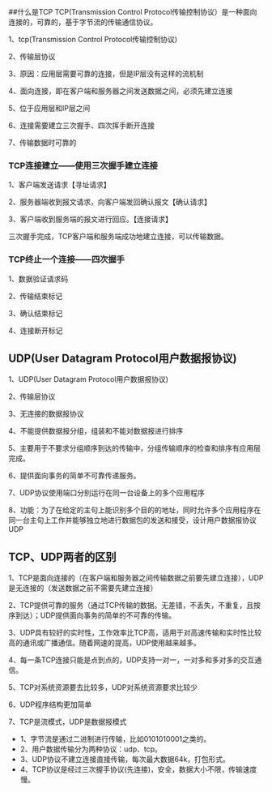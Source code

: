 ##什么是TCP
TCP(Transmission Control Protocol传输控制协议）是一种面向连接的，可靠的，基于字节流的传输通信协议。

1、tcp(Transmission Control Protocol传输控制协议)

2、传输层协议

3、原因：应用层需要可靠的连接，但是IP层没有这样的流机制

4、面向连接，即在客户端和服务器之间发送数据之间，必须先建立连接

5、位于应用层和IP层之间

6、连接需要建立三次握手、四次挥手断开连接

7、传输数据时可靠的

### TCP连接建立——使用三次握手建立连接
1、客户端发送请求【寻址请求】

2、服务器端收到报文请求，向客户端发回确认报文【确认请求】

3、客户端收到服务端的报文进行回应。【连接请求】

三次握手完成，TCP客户端和服务端成功地建立连接，可以传输数据。

### TCP终止一个连接——四次握手

1、数据验证请求码

2、传输结束标记

3、确认结束标记

4、连接断开标记

## UDP(User Datagram Protocol用户数据报协议)

1、UDP(User Datagram Protocol用户数据报协议)

2、传输层协议

3、无连接的数据报协议

4、不能提供数据报分组，组装和不能对数据报进行排序

5、主要用于不要求分组顺序到达的传输中，分组传输顺序的检查和排序有应用层完成。

6、提供面向事务的简单不可靠传递服务。

7、UDP协议使用端口分别运行在同一台设备上的多个应用程序

8、功能：为了在给定的主句上能识别多个目的的地址，同时允许多个应用程序在同一台主句上工作并能够独立地进行数据包的发送和接受，设计用户数据报协议UDP

## TCP、UDP两者的区别

1、TCP是面向连接的（在客户端和服务器之间传输数据之前要先建立连接），UDP是无连接的（发送数据之前不需要先建立连接）

2、TCP提供可靠的服务（通过TCP传输的数据。无差错，不丢失，不重复，且按序到达）；UDP提供面向事务的简单的不可靠的传输。

3、UDP具有较好的实时性，工作效率比TCP高，适用于对高速传输和实时性比较高的通讯或广播通信。随着网速的提高，UDP使用越来越多。

4、每一条TCP连接只能是点到点的，UDP支持一对一，一对多和多对多的交互通信。

5、TCP对系统资源要去比较多，UDP对系统资源要求比较少

6、UDP程序结构更加简单

7、TCP是流模式，UDP是数据报模式

- 1、字节流是通过二进制进行传输，比如0101010001之类的。
- 2、用户数据传输分为两种协议：udp、tcp。
- 3、UDP协议不建立连接直接传输，每次最大数据64k，打包形式。
- 4、TCP协议是经过三次握手协议(先连接)，安全，数据大小不限，传输速度慢。